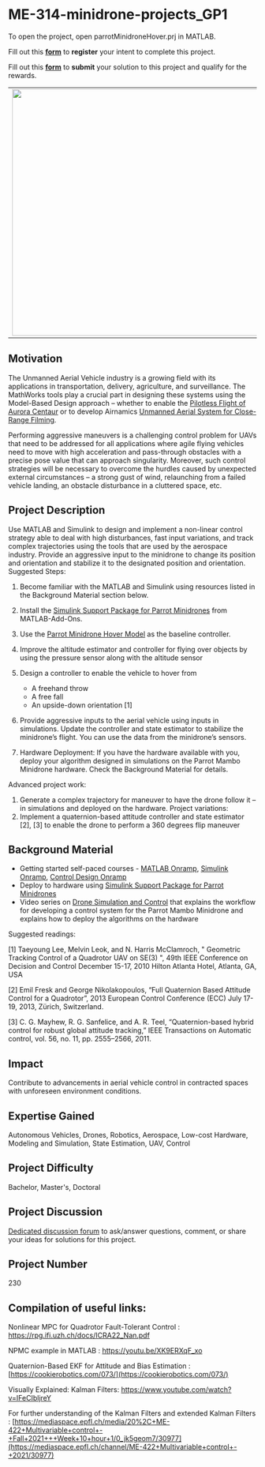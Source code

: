 # ME-314-minidrone-projects_GP1

To open the project, open parrotMinidroneHover.prj in MATLAB.


Fill out this <strong>[form](https://www.mathworks.com/academia/student-challenge/mathworks-excellence-in-innovation-signup.html?tfa_1=Aggressive%20Maneuver%20Stabilization%20for%20a%20Minidrone&tfa_2=230)</strong> to **register** your intent to complete this project.

Fill out this <strong>[form](https://www.mathworks.com/academia/student-challenge/mathworks-excellence-in-innovation-submission-form.html?tfa_1=Aggressive%20Maneuver%20Stabilization%20for%20a%20Minidrone&tfa_2=230)</strong> to **submit** your solution to this project and qualify for the rewards.

<table>
<td><img src="https://gist.githubusercontent.com/robertogl/e0115dc303472a9cfd52bbbc8edb7665/raw/agressivemanuvre3.png"  width=500 /></td>
<td><p><h1>Aggressive Maneuver Stabilization for a Minidrone</h1></p>
<p>Design a controller to enable a micro aerial vehicle to stabilize in the scenario of an external aggressive disturbance.</p>
</table>

## Motivation

The Unmanned Aerial Vehicle industry is a growing field with its applications in transportation, delivery, agriculture, and surveillance. The MathWorks tools play a crucial part in designing these systems using the Model-Based Design approach – whether to enable the [Pilotless Flight of Aurora Centaur](https://www.mathworks.com/videos/pilotless-flight-of-aurora-centaur-119494.html) or to develop Airnamics [Unmanned Aerial System for Close-Range Filming](https://www.mathworks.com/company/user_stories/airnamics-develops-unmanned-aerial-system-for-close-range-filming-with-model-based-design.html). 

Performing aggressive maneuvers is a challenging control problem for UAVs that need to be addressed for all applications where agile flying vehicles need to move with high acceleration and pass-through obstacles with a precise pose value that can approach singularity. Moreover, such control strategies will be necessary to overcome the hurdles caused by unexpected external circumstances – a strong gust of wind, relaunching from a failed vehicle landing, an obstacle disturbance in a cluttered space, etc.


## Project Description

Use MATLAB and Simulink to design and implement a non-linear control strategy able to deal with high disturbances, fast input variations, and track complex trajectories using the tools that are used by the aerospace industry. Provide an aggressive input to the minidrone to change its position and orientation and stabilize it to the designated position and orientation. 
Suggested Steps:
1.	Become familiar with the MATLAB and Simulink using resources listed in the Background Material section below.
2.	Install the [Simulink Support Package for Parrot Minidrones](https://www.mathworks.com/matlabcentral/fileexchange/63318-simulink-support-package-for-parrot-minidrones) from MATLAB-Add-Ons.
3.	Use the [Parrot Minidrone Hover Model](https://www.mathworks.com/help/supportpkg/parrot/ug/fly-a-parrot-minidrone-using-the-hover-simulink-model.html) as the baseline controller.
4.	Improve the altitude estimator and controller for flying over objects by using the pressure sensor along with the altitude sensor
5.	Design a controller to enable the vehicle to hover from
    - A freehand throw
    - A free fall
    - An upside-down orientation [1]
6.	Provide aggressive inputs to the aerial vehicle using inputs in simulations. Update the controller and state estimator to stabilize the minidrone’s flight. You can use the data from the minidrone’s sensors. 

7. Hardware Deployment: If you have the hardware available with you, deploy your algorithm designed in simulations on the Parrot Mambo Minidrone hardware. Check the Background Material for details.

Advanced project work:
1.	Generate a complex trajectory for maneuver to have the drone follow it – in simulations and deployed on the hardware.
Project variations:
1.	Implement a quaternion-based attitude controller and state estimator [2], [3] to enable the drone to perform a 360 degrees flip maneuver 


## Background Material

-	Getting started self-paced courses - [MATLAB Onramp](https://matlabacademy.mathworks.com/details/matlab-onramp/gettingstarted?s_tid=abt_train_b), [Simulink Onramp](https://www.mathworks.com/learn/tutorials/simulink-onramp.html), [Control Design Onramp](https://www.mathworks.com/learn/tutorials/control-design-onramp-with-simulink.html)
-	Deploy to hardware using [Simulink Support Package for Parrot Minidrones](https://www.mathworks.com/help/supportpkg/parrot/)
-	Video series on [Drone Simulation and Control](https://www.mathworks.com/videos/series/drone-simulation-and-control.html) that explains the workflow for developing a control system for the Parrot Mambo Minidrone and explains how to deploy the algorithms on the hardware

Suggested readings: 

[1] Taeyoung Lee, Melvin Leok, and N. Harris McClamroch, " Geometric Tracking Control of a Quadrotor UAV on SE(3) ", 49th IEEE Conference on Decision and Control December 15-17, 2010 Hilton Atlanta Hotel, Atlanta, GA, USA 

[2] Emil Fresk and George Nikolakopoulos, “Full Quaternion Based Attitude Control for a Quadrotor”, 2013 European Control Conference (ECC) July 17-19, 2013, Zürich, Switzerland. 

[3] C. G. Mayhew, R. G. Sanfelice, and A. R. Teel, “Quaternion-based hybrid control for robust global attitude tracking,” IEEE Transactions on Automatic control, vol. 56, no. 11, pp. 2555–2566, 2011. 

## Impact

Contribute to advancements in aerial vehicle control in contracted spaces with unforeseen environment conditions.

## Expertise Gained 

Autonomous Vehicles, Drones, Robotics, Aerospace, Low-cost Hardware, Modeling and Simulation, State Estimation, UAV, Control


## Project Difficulty

Bachelor, Master's, Doctoral

## Project Discussion

[Dedicated discussion forum](https://github.com/mathworks/MathWorks-Excellence-in-Innovation/discussions/63) to ask/answer questions, comment, or share your ideas for solutions for this project.

## Project Number

230

## Compilation of useful links:

Nonlinear MPC for Quadrotor Fault-Tolerant Control : https://rpg.ifi.uzh.ch/docs/ICRA22_Nan.pdf

NPMC example in MATLAB : https://youtu.be/XK9ERXqF_xo

Quaternion-Based EKF for Attitude and Bias Estimation : [https://cookierobotics.com/073/](https://cookierobotics.com/073/)

Visually Explained: Kalman Filters: https://www.youtube.com/watch?v=IFeCIbljreY

For further understanding of the Kalman Filters and extended Kalman Filters : [https://mediaspace.epfl.ch/media/20%2C+ME-422+Multivariable+control+-+Fall+2021+++Week+10+hour+1/0_jk5geom7/30977](https://mediaspace.epfl.ch/channel/ME-422+Multivariable+control+-+2021/30977)
